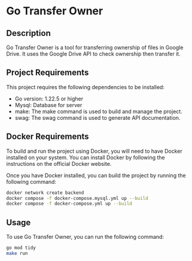 # Go Transfer Owner

## Description

Go Transfer Owner is a tool for transferring ownership of files in Google Drive. It uses the Google Drive API to check ownership then transfer it.


## Project Requirements

This project requires the following dependencies to be installed:

* Go version: 1.22.5 or higher
* Mysql: Database for server
* make: The make command is used to build and manage the project.
* swag: The swag command is used to generate API documentation.


## Docker Requirements

To build and run the project using Docker, you will need to have Docker installed on your system. You can install Docker by following the instructions on the official Docker website.

Once you have Docker installed, you can build the project by running the following command:

```bash
docker network create backend
docker compose -f docker-compose.mysql.yml up --build
docker compose -f docker-compose.yml up --build
```

## Usage
To use Go Transfer Owner, you can run the following command:

```bash
go mod tidy
make run
```